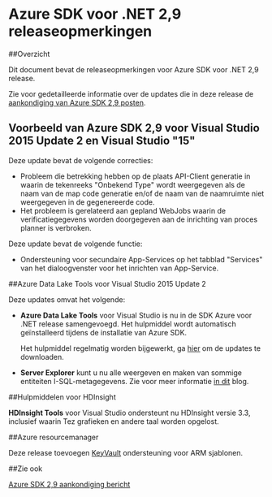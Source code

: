 <properties 
   pageTitle="Azure SDK voor .NET 2,9 releaseopmerkingen" 
   description="Azure SDK voor .NET 2,9 releaseopmerkingen" 
   services="app-service\web" 
   documentationCenter=".net" 
   authors="Juliako" 
   manager="erikre" 
   editor=""/>

<tags
   ms.service="app-service"
   ms.devlang="multiple"
   ms.topic="article"
   ms.tgt_pltfrm="na"
   ms.workload="integration" 
   ms.date="10/17/2016"
   ms.author="juliako"/>

# <a name="azure-sdk-for-net-29-release-notes"></a>Azure SDK voor .NET 2,9 releaseopmerkingen

##<a name="overview"></a>Overzicht

Dit document bevat de releaseopmerkingen voor Azure SDK voor .NET 2,9 release. 

Zie voor gedetailleerde informatie over de updates die in deze release de [aankondiging van Azure SDK 2,9 posten](https://azure.microsoft.com/blog/announcing-visual-studio-azure-tools-and-sdk-2-9/).

## <a name="azure-sdk-29-for-visual-studio-2015-update-2-and-visual-studio-15-preview"></a>Voorbeeld van Azure SDK 2,9 voor Visual Studio 2015 Update 2 en Visual Studio "15"
 
Deze update bevat de volgende correcties:

- Probleem die betrekking hebben op de plaats API-Client generatie in waarin de tekenreeks "Onbekend Type" wordt weergegeven als de naam van de map code generatie en/of de naam van de naamruimte niet weergegeven in de gegenereerde code.
- Het probleem is gerelateerd aan gepland WebJobs waarin de verificatiegegevens worden doorgegeven aan de inrichting van proces planner is verbroken.

Deze update bevat de volgende functie:

- Ondersteuning voor secundaire App-Services op het tabblad "Services" van het dialoogvenster voor het inrichten van App-Service. 

##<a name="azure-data-lake-tools-for-visual-studio-2015-update-2"></a>Azure Data Lake Tools voor Visual Studio 2015 Update 2
 
Deze updates omvat het volgende:

- **Azure Data Lake Tools** voor Visual Studio is nu in de SDK Azure voor .NET release samengevoegd. Het hulpmiddel wordt automatisch geïnstalleerd tijdens de installatie van Azure SDK. 

    Het hulpmiddel regelmatig worden bijgewerkt, ga [hier](http://aka.ms/datalaketool) om de updates te downloaden.

- **Server Explorer** kunt u nu alle weergeven en maken van sommige entiteiten I-SQL-metagegevens. Zie voor meer informatie [in dit](https://azure.microsoft.com/documentation/services/data-lake-analytics/) blog.


##<a name="hdinsight-tools"></a>Hulpmiddelen voor HDInsight 

**HDInsight Tools** voor Visual Studio ondersteunt nu HDInsight versie 3.3, inclusief waarin Tez grafieken en andere taal worden opgelost.


##<a name="azure-resource-manager"></a>Azure resourcemanager 

Deze release toevoegen [KeyVault](../resource-manager-keyvault-parameter.md) ondersteuning voor ARM sjablonen.

##<a name="see-also"></a>Zie ook

[Azure SDK 2,9 aankondiging bericht](https://azure.microsoft.com/blog/announcing-visual-studio-azure-tools-and-sdk-2-9/)
